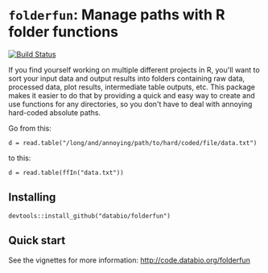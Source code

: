 # `folderfun`: Manage paths with R folder functions 
[![Build Status](https://travis-ci.org/databio/folderfun.svg?branch=master)](https://travis-ci.org/databio/folderfun)

If you find yourself working on multiple different projects in R, you'll want to sort your input data and output results into folders containing raw data, processed data, plot results, intermediate table outputs, etc. This package makes it easier to do that by providing a quick and easy way to create and use functions for any directories, so you don't have to deal with annoying hard-coded absolute paths.

Go from this:

```{r}
d = read.table("/long/and/annoying/path/to/hard/coded/file/data.txt")
```

to this:

```{r}
d = read.table(ffIn("data.txt"))
```

## Installing

```{r}
devtools::install_github("databio/folderfun")
```

## Quick start

See the vignettes for more information: http://code.databio.org/folderfun
